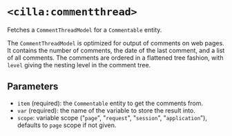 # `<cilla:commentthread>`

Fetches a `CommentThreadModel` for a `Commentable` entity.

The `CommentThreadModel` is optimized for output of comments on web pages. It contains the number of comments, the date of the last comment, and a list of all comments. The comments are ordered in a flattened tree fashion, with `level` giving the nesting level in the comment tree.

## Parameters

* `item` (required): the `Commentable` entity to get the comments from.
* `var` (required): the name of the variable to store the result into.
* `scope`: variable scope ("`page`", "`request`", "`session`", "`application`"), defaults to `page` scope if not given.
